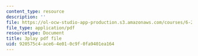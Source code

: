 ```yaml
---
content_type: resource
description: ''
file: https://ol-ocw-studio-app-production.s3.amazonaws.com/courses/6-262-discrete-stochastic-processes-spring-2011/920575c4ace64e010c9f0fa9401ea164_ImKFBTqLqdE.pdf
file_type: application/pdf
resourcetype: Document
title: 3play pdf file
uid: 920575c4-ace6-4e01-0c9f-0fa9401ea164
---
```

